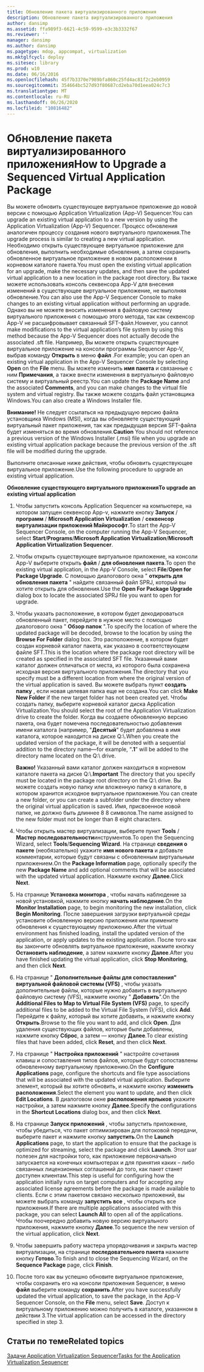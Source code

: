 ```yaml
---
title: Обновление пакета виртуализированного приложения
description: Обновление пакета виртуализированного приложения
author: dansimp
ms.assetid: ffa989f3-6621-4c59-9599-e3c3b3332f67
ms.reviewer: ''
manager: dansimp
ms.author: dansimp
ms.pagetype: mdop, appcompat, virtualization
ms.mktglfcycl: deploy
ms.sitesec: library
ms.prod: w10
ms.date: 06/16/2016
ms.openlocfilehash: 45f7b3370e7989bfa860c25fd4ac81f2c2eb0959
ms.sourcegitcommit: 354664bc527d93f80687cd2eba70d1eea024c7c3
ms.translationtype: MT
ms.contentlocale: ru-RU
ms.lasthandoff: 06/26/2020
ms.locfileid: "10816482"
---
```

# <span data-ttu-id="dda0b-103">Обновление пакета виртуализированного приложения</span><span class="sxs-lookup"><span data-stu-id="dda0b-103">How to Upgrade a Sequenced Virtual Application Package</span></span>


<span data-ttu-id="dda0b-104">Вы можете обновить существующее виртуальное приложение до новой версии с помощью Application Virtualization (App-V) Sequencer.</span><span class="sxs-lookup"><span data-stu-id="dda0b-104">You can upgrade an existing virtual application to a new version by using the Application Virtualization (App-V) Sequencer.</span></span> <span data-ttu-id="dda0b-105">Процесс обновления аналогичен процессу создания нового виртуального приложения.</span><span class="sxs-lookup"><span data-stu-id="dda0b-105">The upgrade process is similar to creating a new virtual application.</span></span> <span data-ttu-id="dda0b-106">Необходимо открыть существующее виртуальное приложение для обновления, выполнить необходимые обновления, а затем сохранить обновленное виртуальное приложение в новом расположении в корневом каталоге пакета.</span><span class="sxs-lookup"><span data-stu-id="dda0b-106">You must open the existing virtual application for an upgrade, make the necessary updates, and then save the updated virtual application to a new location in the package root directory.</span></span> <span data-ttu-id="dda0b-107">Вы также можете использовать консоль секвенсора App-V для внесения изменений в существующее виртуальное приложение, не выполняя обновление.</span><span class="sxs-lookup"><span data-stu-id="dda0b-107">You can also use the App-V Sequencer Console to make changes to an existing virtual application without performing an upgrade.</span></span> <span data-ttu-id="dda0b-108">Однако вы не можете вносить изменения в файловую систему виртуального приложения с помощью этого метода, так как секвенсор App-V не расшифровывает связанный SFT-файл.</span><span class="sxs-lookup"><span data-stu-id="dda0b-108">However, you cannot make modifications to the virtual application’s file system by using this method because the App-V Sequencer does not actually decode the associated .sft file.</span></span> <span data-ttu-id="dda0b-109">Например, Вы можете открыть существующее виртуальное приложение на консоли программы Sequencer App-V, выбрав команду **Открыть** в меню **файл** .</span><span class="sxs-lookup"><span data-stu-id="dda0b-109">For example; you can open an existing virtual application in the App-V Sequencer Console by selecting **Open** on the **File** menu.</span></span> <span data-ttu-id="dda0b-110">Вы можете изменить **имя пакета** и связанные с ним **Примечания**, а также внести изменения в виртуальную файловую систему и виртуальный реестр.</span><span class="sxs-lookup"><span data-stu-id="dda0b-110">You can update the **Package Name** and the associated **Comments**, and you can make changes to the virtual file system and virtual registry.</span></span> <span data-ttu-id="dda0b-111">Вы также можете создать файл установщика Windows.</span><span class="sxs-lookup"><span data-stu-id="dda0b-111">You can also create a Windows Installer file.</span></span>

<span data-ttu-id="dda0b-112">**Внимание!**  Не следует ссылаться на предыдущую версию файла установщика Windows (MSI), когда вы обновляете существующий виртуальный пакет приложения, так как предыдущая версия SFT-файла будет изменяться во время обновления.</span><span class="sxs-lookup"><span data-stu-id="dda0b-112">**Caution** You should not reference a previous version of the Windows Installer (.msi) file when you upgrade an existing virtual application package because the previous version of the .sft file will be modified during the upgrade.</span></span>

 

<span data-ttu-id="dda0b-113">Выполните описанные ниже действия, чтобы обновить существующее виртуальное приложение.</span><span class="sxs-lookup"><span data-stu-id="dda0b-113">Use the following procedure to upgrade an existing virtual application.</span></span>

**<span data-ttu-id="dda0b-114">Обновление существующего виртуального приложения</span><span class="sxs-lookup"><span data-stu-id="dda0b-114">To upgrade an existing virtual application</span></span>**

1.  <span data-ttu-id="dda0b-115">Чтобы запустить консоль Application Sequencer на компьютере, на котором запущен секвенсор App-v, нажмите кнопку **Запуск** / **программ** / **Microsoft Application Virtualization** / **секвенсор виртуализации приложений Майкрософт**.</span><span class="sxs-lookup"><span data-stu-id="dda0b-115">To start the App-V Sequencer Console, on the computer running the App-V Sequencer, select **Start**/**Programs**/**Microsoft Application Virtualization**/**Microsoft Application Virtualization Sequencer**.</span></span>

2.  <span data-ttu-id="dda0b-116">Чтобы открыть существующее виртуальное приложение, на консоли App-V выберите открыть **файл** / **для обновления пакета**.</span><span class="sxs-lookup"><span data-stu-id="dda0b-116">To open the existing virtual application, in the App-V Console, select **File**/**Open for Package Upgrade**.</span></span> <span data-ttu-id="dda0b-117">С помощью диалогового окна " **открыть для обновления пакета** " найдите связанный файл SPRJ, который вы хотите открыть для обновления.</span><span class="sxs-lookup"><span data-stu-id="dda0b-117">Use the **Open For Package Upgrade** dialog box to locate the associated SPRJ file you want to open for upgrade.</span></span>

3.  <span data-ttu-id="dda0b-118">Чтобы указать расположение, в котором будет декодироваться обновленный пакет, перейдите в нужное место с помощью диалогового окна " **Обзор папок** ".</span><span class="sxs-lookup"><span data-stu-id="dda0b-118">To specify the location of where the updated package will be decoded, browse to the location by using the **Browse For Folder** dialog box.</span></span> <span data-ttu-id="dda0b-119">Это расположение, в котором будет создан корневой каталог пакета, как указано в соответствующем файле SFT.</span><span class="sxs-lookup"><span data-stu-id="dda0b-119">This is the location where the package root directory will be created as specified in the associated SFT file.</span></span> <span data-ttu-id="dda0b-120">Указанный вами каталог должен отличаться от места, из которого была сохранена исходная версия виртуального приложения.</span><span class="sxs-lookup"><span data-stu-id="dda0b-120">The directory that you specify must be a different location from where the original version of the virtual application is saved.</span></span> <span data-ttu-id="dda0b-121">Вы можете выбрать пункт **создать папку** , если новая целевая папка еще не создана.</span><span class="sxs-lookup"><span data-stu-id="dda0b-121">You can click **Make New Folder** if the new target folder has not been created yet.</span></span> <span data-ttu-id="dda0b-122">Чтобы создать папку, выберите корневой каталог диска Application Virtualization.</span><span class="sxs-lookup"><span data-stu-id="dda0b-122">You should select the root of the Application Virtualization drive to create the folder.</span></span> <span data-ttu-id="dda0b-123">Когда вы создаете обновленную версию пакета, она будет помечена последовательностью добавления имени каталога (например, "**Десятый**" будет добавлена в имя каталога, которое находится на диске Q:\\.</span><span class="sxs-lookup"><span data-stu-id="dda0b-123">When you create the updated version of the package, it will be denoted with a sequential addition to the directory name—for example, “**.1**” will be added to the directory name located on the Q:\\ drive.</span></span>

    <span data-ttu-id="dda0b-124">**Важно!**  Указанный вами каталог должен находиться в корневом каталоге пакета на диске Q:\\.</span><span class="sxs-lookup"><span data-stu-id="dda0b-124">**Important** The directory that you specify must be located in the package root directory on the Q:\\ drive.</span></span> <span data-ttu-id="dda0b-125">Вы можете создать новую папку или вложенную папку в каталоге, в котором хранится исходное виртуальное приложение.</span><span class="sxs-lookup"><span data-stu-id="dda0b-125">You can create a new folder, or you can create a subfolder under the directory where the original virtual application is saved.</span></span> <span data-ttu-id="dda0b-126">Имя, присвоенное новой папке, не должно быть длиннее 8 8 символов.</span><span class="sxs-lookup"><span data-stu-id="dda0b-126">The name assigned to the new folder must not be longer than 8 eight characters.</span></span>

     

4.  <span data-ttu-id="dda0b-127">Чтобы открыть мастер виртуализации, выберите пункт **Tools** / **Мастер последовательности**инструментов.</span><span class="sxs-lookup"><span data-stu-id="dda0b-127">To open the Sequencing Wizard, select **Tools**/**Sequencing Wizard**.</span></span> <span data-ttu-id="dda0b-128">На странице **сведения о пакете** (необязательно) укажите **имя нового пакета** и добавьте комментарии, которые будут связаны с обновленным виртуальным приложением.</span><span class="sxs-lookup"><span data-stu-id="dda0b-128">On the **Package Information** page, optionally specify the new **Package Name** and add optional comments that will be associated with the updated virtual application.</span></span> <span data-ttu-id="dda0b-129">Нажмите кнопку **Далее**.</span><span class="sxs-lookup"><span data-stu-id="dda0b-129">Click **Next**.</span></span>

5.  <span data-ttu-id="dda0b-130">На странице **Установка монитора** , чтобы начать наблюдение за новой установкой, нажмите кнопку **начать наблюдение**.</span><span class="sxs-lookup"><span data-stu-id="dda0b-130">On the **Monitor Installation** page, to begin monitoring the new installation, click **Begin Monitoring**.</span></span> <span data-ttu-id="dda0b-131">После завершения загрузки виртуальной среды установите обновленную версию приложения или примените обновления к существующему приложению.</span><span class="sxs-lookup"><span data-stu-id="dda0b-131">After the virtual environment has finished loading, install the updated version of the application, or apply updates to the existing application.</span></span> <span data-ttu-id="dda0b-132">После того как вы закончите обновлять виртуальное приложение, нажмите кнопку **Остановить наблюдение**, а затем нажмите кнопку **Далее**.</span><span class="sxs-lookup"><span data-stu-id="dda0b-132">After you have finished updating the virtual application, click **Stop Monitoring**, and then click **Next**.</span></span>

6.  <span data-ttu-id="dda0b-133">На странице " **Дополнительные файлы для сопоставления" виртуальной файловой системы (VFS)** , чтобы указать дополнительные файлы, которые нужно добавить в виртуальную файловую систему (VFS), нажмите кнопку " **Добавить**".</span><span class="sxs-lookup"><span data-stu-id="dda0b-133">On the **Additional Files to Map to Virtual File System (VFS)** page, to specify additional files to be added to the Virtual File System (VFS), click **Add**.</span></span> <span data-ttu-id="dda0b-134">Перейдите к файлу, который вы хотите добавить, и нажмите кнопку **Открыть**.</span><span class="sxs-lookup"><span data-stu-id="dda0b-134">Browse to the file you want to add, and click **Open**.</span></span> <span data-ttu-id="dda0b-135">Для удаления существующих файлов, которые были добавлены, нажмите кнопку **Сброс**, а затем — кнопку **Далее**.</span><span class="sxs-lookup"><span data-stu-id="dda0b-135">To clear existing files that have been added, click **Reset**, and then click **Next**.</span></span>

7.  <span data-ttu-id="dda0b-136">На странице " **Настройка приложений** " настройте сочетания клавиш и сопоставления типов файлов, которые будут сопоставлены обновленному виртуальному приложению.</span><span class="sxs-lookup"><span data-stu-id="dda0b-136">On the **Configure Applications** page, configure the shortcuts and file type associations that will be associated with the updated virtual application.</span></span> <span data-ttu-id="dda0b-137">Выберите элемент, который вы хотите обновить, и нажмите кнопку **изменить расположения**.</span><span class="sxs-lookup"><span data-stu-id="dda0b-137">Select the element you want to update, and then click **Edit Locations**.</span></span> <span data-ttu-id="dda0b-138">В диалоговом окне **расположения ярлыков** укажите настройки, а затем нажмите кнопку **Далее**.</span><span class="sxs-lookup"><span data-stu-id="dda0b-138">Specify the configurations in the **Shortcut Locations** dialog box, and then click **Next**.</span></span>

8.  <span data-ttu-id="dda0b-139">На странице **Запуск приложений** , чтобы запустить приложение, чтобы убедиться, что пакет оптимизирован для потоковой передачи, выберите пакет и нажмите кнопку **запустить**.</span><span class="sxs-lookup"><span data-stu-id="dda0b-139">On the **Launch Applications** page, to start the application to ensure that the package is optimized for streaming, select the package and click **Launch**.</span></span> <span data-ttu-id="dda0b-140">Этот шаг полезен для настройки того, как приложение первоначально запускается на конечных компьютерах и для принятия каких – либо связанных лицензионных соглашений до того, как пакет станет доступен клиентам.</span><span class="sxs-lookup"><span data-stu-id="dda0b-140">This step is useful for configuring how the application initially runs on target computers and for accepting any associated license agreements before the package is made available to clients.</span></span> <span data-ttu-id="dda0b-141">Если с этим пакетом связано несколько приложений, вы можете выбрать команду **запустить все** , чтобы открыть все приложения.</span><span class="sxs-lookup"><span data-stu-id="dda0b-141">If there are multiple applications associated with this package, you can select **Launch All** to open all of the applications.</span></span> <span data-ttu-id="dda0b-142">Чтобы поочередно добавить новую версию виртуального приложения, нажмите кнопку **Далее**.</span><span class="sxs-lookup"><span data-stu-id="dda0b-142">To sequence the new version of the virtual application, click **Next**.</span></span>

9.  <span data-ttu-id="dda0b-143">Чтобы завершить работу мастера упорядочивания и закрыть мастер виртуализации, на странице **последовательного пакета** нажмите кнопку **Готово**.</span><span class="sxs-lookup"><span data-stu-id="dda0b-143">To finish and to close the Sequencing Wizard, on the **Sequence Package** page, click **Finish**.</span></span>

10. <span data-ttu-id="dda0b-144">После того как вы успешно обновите виртуальное приложение, чтобы сохранить его на консоли приложения Sequencer, в меню **файл** выберите команду **сохранить**.</span><span class="sxs-lookup"><span data-stu-id="dda0b-144">After you have successfully updated the virtual application, to save the package, in the App-V Sequencer Console, on the **File** menu, select **Save**.</span></span> <span data-ttu-id="dda0b-145">Доступ к виртуальному приложению можно получить в каталоге, указанном в действии 3.</span><span class="sxs-lookup"><span data-stu-id="dda0b-145">The virtual application can be accessed in the directory specified in step 3.</span></span>

## <span data-ttu-id="dda0b-146">Статьи по теме</span><span class="sxs-lookup"><span data-stu-id="dda0b-146">Related topics</span></span>


[<span data-ttu-id="dda0b-147">Задачи Application Virtualization Sequencer</span><span class="sxs-lookup"><span data-stu-id="dda0b-147">Tasks for the Application Virtualization Sequencer</span></span>](tasks-for-the-application-virtualization-sequencer.md)

 

 





